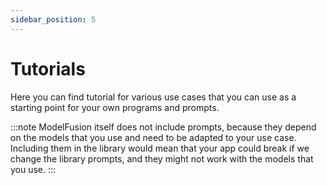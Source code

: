 ```yaml
---
sidebar_position: 5
---
```


# Tutorials

Here you can find tutorial for various use cases that you can use as a starting point for your own programs and prompts.

:::note
ModelFusion itself does not include prompts, because they depend on the models that you use and need to be adapted to your use case. Including them in the library would mean that your app could break if we change the library prompts, and they might not work with the models that you use.
:::
